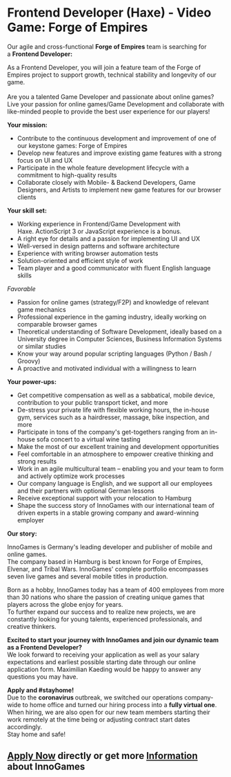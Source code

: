 <h1>Frontend Developer (Haxe) - Video Game: Forge of Empires</h1>
<p>Our agile and cross-functional<span>&nbsp;</span><strong>Forge of Empires</strong><span>&nbsp;</span>team is searching for a<span>&nbsp;</span><strong>Frontend Developer:</strong></p><p><span>As a Frontend Developer, you will join a feature team&nbsp;</span><span>of the Forge of Empires project to support growth, technical stability and longevity of our game.<br /><br />Are you a talented Game Developer and passionate about online games? Live your passion for online games/Game Development and collaborate with like-minded people to provide&nbsp;the best user experience for our players!</span></p><p><strong>Your mission:</strong></p><ul><li>Contribute to the continuous development and improvement of one of our keystone games: Forge of Empires</li><li>Develop new features and improve existing game features with a strong focus on UI and UX</li><li>Participate in the whole feature development lifecycle with a commitment to high-quality results</li><li>Collaborate closely with Mobile- &amp; Backend Developers, Game Designers, and Artists to implement new game features for our browser clients</li></ul><p><strong>Your skill set:</strong></p><ul><li><span>Working experience in Frontend/Game Development with Haxe.&nbsp;</span><span>ActionScript 3 or JavaScript experience is a bonus.</span></li><li>A right eye for details and a passion for implementing UI and UX</li><li>Well-versed in design patterns and software architecture</li><li>Experience with writing browser automation tests</li><li>Solution-oriented and efficient style of work</li><li>Team player and a good communicator with fluent English language skills</li></ul><p><em>Favorable</em></p><ul><li>Passion for online games (strategy/F2P) and knowledge of relevant game mechanics</li><li>Professional experience in the gaming industry, ideally working on comparable browser games</li><li>Theoretical understanding of Software Development, ideally based on a University degree in Computer Sciences, Business Information Systems or similar studies</li><li>Know your way around popular scripting languages (Python / Bash / Groovy)</li><li>A proactive and motivated individual with a willingness to learn</li></ul><p><strong>Your power-ups:</strong></p><ul><li><span>Get competitive compensation as well as a sabbatical, mobile device, contribution to your public transport ticket, and more</span></li><li><span>De-stress your private life with flexible working hours, the in-house gym, services such as a hairdresser, massage, bike inspection, and more</span></li><li><span>Participate in tons of the company's get-togethers ranging from an in-house sofa concert to a virtual wine tasting</span></li><li><span>Make the most of our excellent training and development opportunities</span></li><li><span>Feel comfortable in an atmosphere to empower creative thinking and strong results</span></li><li><span>Work in an agile multicultural team &ndash; enabling you and your team to form and actively optimize work processes</span></li><li><span>Our company language is English, and we support all our employees and their partners with optional German lessons</span></li><li><span>Receive exceptional support with your relocation to Hamburg</span></li><li><span>Shape the success story of InnoGames with our international team of driven experts in a stable growing company and award-winning employer</span></li></ul><p><strong>Our story:</strong></p><p>InnoGames is Germany's leading developer and publisher of mobile and online games.<br />The company based in Hamburg is best known for Forge of Empires, Elvenar, and Tribal Wars. InnoGames' complete portfolio encompasses seven live games and several mobile titles in production.</p><p>Born as a hobby, InnoGames today has a team of 400 employees from more than 30 nations who share the passion of creating unique games that players across the globe enjoy for years.<br />To further expand our success and to realize new projects, we are constantly looking for young talents, experienced professionals, and creative thinkers.</p><p><strong>Excited to start your journey with InnoGames and join our dynamic team as a&nbsp;Frontend Developer?</strong><span style="text-decoration: underline;"><strong><br /></strong></span>We look forward to receiving your application as well as your salary expectations and earliest possible starting date through our online application form.&nbsp;Maximilian Kaeding&nbsp;would be happy to answer any questions you may have.</p><p><strong>Apply and #stayhome!<br /></strong>Due to the&nbsp;<strong>coronavirus&nbsp;</strong>outbreak, we switched our operations company-wide to home office and turned our hiring process into&nbsp;a&nbsp;<strong>fully virtual one</strong>.<br />When hiring, we are also open for our new team members starting their work remotely at the time being or adjusting contract start dates accordingly.<br />Stay home and safe!</p>

<h2><a href="https://jobs.jobvite.com/careers/innogames/job/omOKdfwR/apply?__jvst=Job+Board&__jvsd=github_jobs_repo">Apply Now</a> directly or get more <a href="https://www.innogames.com/career/detail/job/frontend-developer-haxe-video-game-forge-of-empires/?s=github_jobs_repo">Information</a> about InnoGames</h2>
